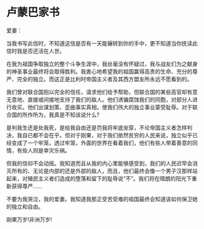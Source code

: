 # 卢蒙巴家书
爱妻： 

当我书写此信时，不知道这信是否有一天能辗转到你的手中，更不知道当你抚读此信时我是否还活在人世。 

在我为祖国争取独立的整个斗争生涯中，我丝毫没有怀疑过，我与战友们为之献身的神圣事业最终将会取得胜利。我衷心地希望我的祖国赢得高贵的生命、充分的尊严、完全的独立。而这正是比利时帝国主义者及其西方盟友所永远不愿看到的。 

我们曾对联合国抱以完全的信任，请求他们给予帮助，但联合国的某些高官却有意无意地、直接或间接地支持了我们的敌人。他们诱骗腐蚀我们的同胞，对部分人进行收买。他们出谋划策、歪曲事实真相，使我们伟大的独立事业蒙受耻辱。对于联合国的所作所为，我真是不知该说什么? 

是判我生还是处我死，是给我自由还是罚我将牢底坐穿，不论帝国主义者怎样判决，我自已都不会在乎。但对于刚果，对于我们依然贫穷的人民来说，独立似乎已经变成了一个牢笼，透过牢笼，外面的世界在看着我们，他们有些人带着善意的同情，有些人则是幸灾乐祸。 

但我的信仰不会动摇。我知道而且从我的内心里能够感受到，我们的人民迟早会消灭所有的、无论是内部的还是外部的敌人，而且，他们最终会像一个男子汉那样站起来，对殖民主义者们造成的堕落和留下的耻辱说“不”。我们将在晴朗的阳光下重新获得尊严…… 

不要为我哭泣，我的爱妻。我知道我那正受苦受难的祖国最终会知道该如何保卫她的独立和自由。 

刚果万岁!非洲万岁!
 